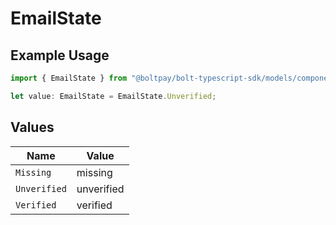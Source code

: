 # EmailState

## Example Usage

```typescript
import { EmailState } from "@boltpay/bolt-typescript-sdk/models/components";

let value: EmailState = EmailState.Unverified;
```

## Values

| Name         | Value        |
| ------------ | ------------ |
| `Missing`    | missing      |
| `Unverified` | unverified   |
| `Verified`   | verified     |